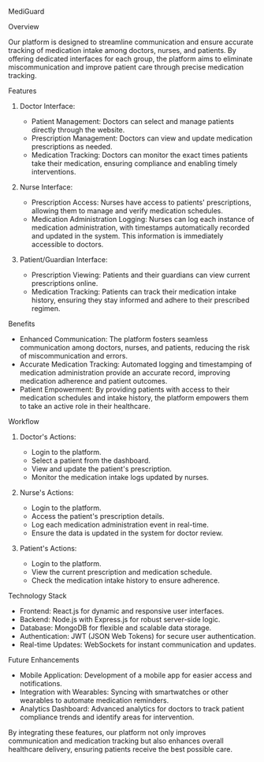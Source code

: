 MediGuard

Overview

Our platform is designed to streamline communication and ensure accurate tracking of medication intake among doctors, nurses, and patients. By offering dedicated interfaces for each group, the platform aims to eliminate miscommunication and improve patient care through precise medication tracking.

Features

1. Doctor Interface:
   - Patient Management: Doctors can select and manage patients directly through the website.
   - Prescription Management: Doctors can view and update medication prescriptions as needed.
   - Medication Tracking: Doctors can monitor the exact times patients take their medication, ensuring compliance and enabling timely interventions.

2. Nurse Interface:
   - Prescription Access: Nurses have access to patients' prescriptions, allowing them to manage and verify medication schedules.
   - Medication Administration Logging: Nurses can log each instance of medication administration, with timestamps automatically recorded and updated in the system. This information is immediately accessible to doctors.
   
3. Patient/Guardian Interface:
   - Prescription Viewing: Patients and their guardians can view current prescriptions online.
   - Medication Tracking: Patients can track their medication intake history, ensuring they stay informed and adhere to their prescribed regimen.

Benefits

- Enhanced Communication: The platform fosters seamless communication among doctors, nurses, and patients, reducing the risk of miscommunication and errors.
- Accurate Medication Tracking: Automated logging and timestamping of medication administration provide an accurate record, improving medication adherence and patient outcomes.
- Patient Empowerment: By providing patients with access to their medication schedules and intake history, the platform empowers them to take an active role in their healthcare.

Workflow

1. Doctor's Actions:
   - Login to the platform.
   - Select a patient from the dashboard.
   - View and update the patient's prescription.
   - Monitor the medication intake logs updated by nurses.

2. Nurse's Actions:
   - Login to the platform.
   - Access the patient's prescription details.
   - Log each medication administration event in real-time.
   - Ensure the data is updated in the system for doctor review.

3. Patient's Actions:
   - Login to the platform.
   - View the current prescription and medication schedule.
   - Check the medication intake history to ensure adherence.

Technology Stack

- Frontend: React.js for dynamic and responsive user interfaces.
- Backend: Node.js with Express.js for robust server-side logic.
- Database: MongoDB for flexible and scalable data storage.
- Authentication: JWT (JSON Web Tokens) for secure user authentication.
- Real-time Updates: WebSockets for instant communication and updates.

Future Enhancements

- Mobile Application: Development of a mobile app for easier access and notifications.
- Integration with Wearables: Syncing with smartwatches or other wearables to automate medication reminders.
- Analytics Dashboard: Advanced analytics for doctors to track patient compliance trends and identify areas for intervention.

By integrating these features, our platform not only improves communication and medication tracking but also enhances overall healthcare delivery, ensuring patients receive the best possible care.
